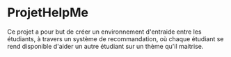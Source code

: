 # ProjetHelpMe
Ce projet a pour but de créer un environnement d'entraide entre les étudiants, à travers un système de recommandation, où chaque étudiant se rend disponible d'aider un autre étudiant sur un thème qu'il maitrise.

